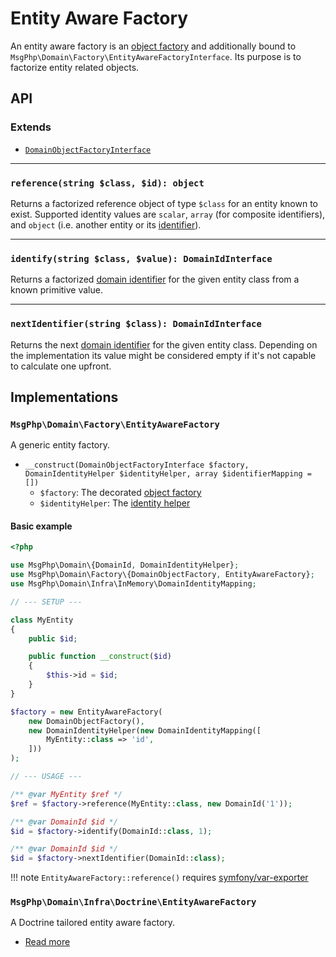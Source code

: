 # Entity Aware Factory

An entity aware factory is an [object factory](object.md) and additionally bound to
`MsgPhp\Domain\Factory\EntityAwareFactoryInterface`. Its purpose is to factorize entity related objects.

## API

### Extends

- [`DomainObjectFactoryInterface`](object.md)

---

### `reference(string $class, $id): object`

Returns a factorized reference object of type `$class` for an entity known to exist. Supported identity values are
`scalar`, `array` (for composite identifiers), and `object` (i.e. another entity or its [identifier](../identifiers.md)). 

---

### `identify(string $class, $value): DomainIdInterface`

Returns a factorized [domain identifier](../identifiers.md) for the given entity class from a known primitive value.

---

### `nextIdentifier(string $class): DomainIdInterface`

Returns the next [domain identifier](../identifiers.md) for the given entity class. Depending on the implementation its
value might be considered empty if it's not capable to calculate one upfront.

## Implementations

### `MsgPhp\Domain\Factory\EntityAwareFactory`

A generic entity factory.

- `__construct(DomainObjectFactoryInterface $factory, DomainIdentityHelper $identityHelper, array $identifierMapping = [])`
    - `$factory`: The decorated [object factory](object.md)
    - `$identityHelper`: The [identity helper](../identity-helper.md)

#### Basic example

```php
<?php

use MsgPhp\Domain\{DomainId, DomainIdentityHelper};
use MsgPhp\Domain\Factory\{DomainObjectFactory, EntityAwareFactory};
use MsgPhp\Domain\Infra\InMemory\DomainIdentityMapping;

// --- SETUP ---

class MyEntity
{
    public $id;

    public function __construct($id)
    {
        $this->id = $id;
    }
}

$factory = new EntityAwareFactory(
    new DomainObjectFactory(),
    new DomainIdentityHelper(new DomainIdentityMapping([
        MyEntity::class => 'id',
    ]))
);

// --- USAGE ---

/** @var MyEntity $ref */
$ref = $factory->reference(MyEntity::class, new DomainId('1'));

/** @var DomainId $id */
$id = $factory->identify(DomainId::class, 1);

/** @var DomainId $id */
$id = $factory->nextIdentifier(DomainId::class);
```

!!! note
    `EntityAwareFactory::reference()` requires [symfony/var-exporter]

### `MsgPhp\Domain\Infra\Doctrine\EntityAwareFactory`

A Doctrine tailored entity aware factory.

- [Read more](../../infrastructure/doctrine-orm.md#entity-aware-factory)

[symfony/var-exporter]: https://packagist.org/packages/symfony/var-exporter
